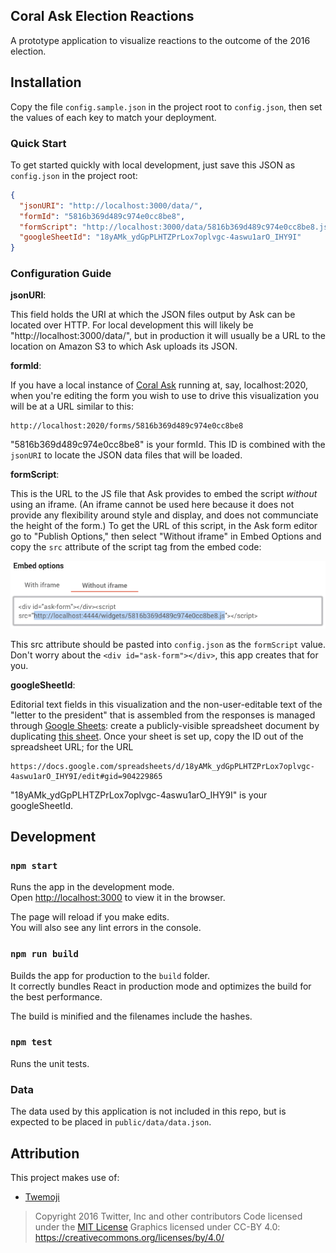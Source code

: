 ## Coral Ask Election Reactions

A prototype application to visualize reactions to the outcome of the 2016 election.

## Installation

Copy the file `config.sample.json` in the project root to `config.json`, then set the values of each key to match your deployment.

### Quick Start

To get started quickly with local development, just save this JSON as `config.json` in the project root:

```json
{
  "jsonURI": "http://localhost:3000/data/",
  "formId": "5816b369d489c974e0cc8be8",
  "formScript": "http://localhost:3000/data/5816b369d489c974e0cc8be8.js",
  "googleSheetId": "18yAMk_ydGpPLHTZPrLox7oplvgc-4aswu1arO_IHY9I"
}
```

### Configuration Guide

**jsonURI**:

This field holds the URI at which the JSON files output by Ask can be located over HTTP. For local development this will likely be "http://localhost:3000/data/", but in production it will usually be a URL to the location on Amazon S3 to which Ask uploads its JSON.

**formId**:

If you have a local instance of [Coral Ask](https://coralproject.net/products/ask.html) running at, say, localhost:2020, when you're editing the form you wish to use to drive this visualization you will be at a URL similar to this:
```
http://localhost:2020/forms/5816b369d489c974e0cc8be8
```
"5816b369d489c974e0cc8be8" is your formId. This ID is combined with the `jsonURI` to locate the JSON data files that will be loaded.

**formScript**:

This is the URL to the JS file that Ask provides to embed the script _without_ using an iframe. (An iframe cannot be used here because it does not provide any flexibility around style and display, and does not communciate the height of the form.) To get the URL of this script, in the Ask form editor go to "Publish Options," then select "Without iframe" in Embed Options and copy the `src` attribute of the script tag from the embed code:

![Screenshot showing how the script URL may be copied from the "Without iframe" embed code within the Ask admin](docs/assets/script-url-screenshot.png)

This src attribute should be pasted into `config.json` as the `formScript` value. Don't worry about the `<div id="ask-form"></div>`, this app creates that for you.

**googleSheetId**:

Editorial text fields in this visualization and the non-user-editable text of the "letter to the president" that is assembled from the responses is managed through [Google Sheets](https://sheets.google.com): create a publicly-visible spreadsheet document by duplicating [this sheet](https://docs.google.com/spreadsheets/d/18yAMk_ydGpPLHTZPrLox7oplvgc-4aswu1arO_IHY9I/edit#gid=904229865). Once your sheet is set up, copy the ID out of the spreadsheet URL; for the URL
```
https://docs.google.com/spreadsheets/d/18yAMk_ydGpPLHTZPrLox7oplvgc-4aswu1arO_IHY9I/edit#gid=904229865
```
"18yAMk_ydGpPLHTZPrLox7oplvgc-4aswu1arO_IHY9I" is your googleSheetId.

## Development

### `npm start`

Runs the app in the development mode.<br>
Open [http://localhost:3000](http://localhost:3000) to view it in the browser.

The page will reload if you make edits.<br>
You will also see any lint errors in the console.

### `npm run build`

Builds the app for production to the `build` folder.<br>
It correctly bundles React in production mode and optimizes the build for the best performance.

The build is minified and the filenames include the hashes.

### `npm test`

Runs the unit tests.

### Data

The data used by this application is not included in this repo, but is expected to be placed in `public/data/data.json`.

## Attribution

This project makes use of:

* [Twemoji](https://github.com/twitter/twemoji)
> Copyright 2016 Twitter, Inc and other contributors
> Code licensed under the [MIT License](http://opensource.org/licenses/MIT)
> Graphics licensed under CC-BY 4.0: https://creativecommons.org/licenses/by/4.0/
